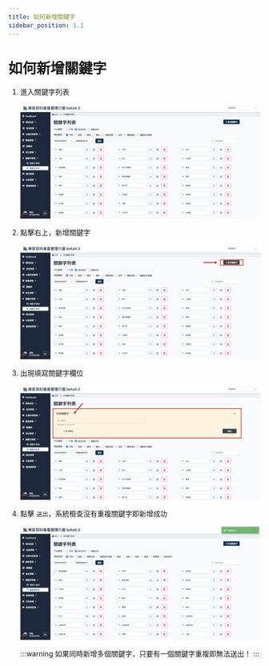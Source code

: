 ```yaml
---
title: 如何新增關鍵字
sidebar_position: 1.1
---
```


# 如何新增關鍵字

1. 進入關鍵字列表

    ![關鍵字列表](img/keyword-list-01.png)

2. 點擊右上，新增關鍵字

    ![關鍵字列表](img/keyword-list-02.png)

3. 出現填寫關鍵字欄位

    ![新增關鍵字欄位](img/add-keyword.png)

4. 點擊 `送出`，系統檢查沒有重複關鍵字即新增成功

    ![新增關鍵字成功](img/add-keyword-success.png)

    :::warning
    如果同時新增多個關鍵字，只要有一個關鍵字重複即無法送出！
    :::
